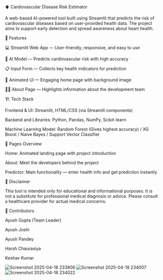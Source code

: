 🫀 Cardiovascular Disease Risk Estimator

A web-based AI-powered tool built using Streamlit that predicts the risk of cardiovascular diseases based on user-provided health data. The project aims to support early detection and spread awareness about heart health.

🚀 Features

💻 Streamlit Web App — User-friendly, responsive, and easy to use

🤖 AI Model — Predicts cardiovascular risk with high accuracy

📋 Input Form — Collects key health indicators for prediction

🎥 Animated UI — Engaging home page with background image

🧑‍💻 About Page — Highlights information about the development team

🏗️ Tech Stack

Frontend & UI: Streamlit, HTML/CSS (via Streamlit components)

Backend and Libraries: Python, Pandas, NumPy, Scikit-learn

Machine Learning Model: Random Forest (Gives highest accuracy) / XG Boost / Naive Bayes / Support Vector Classifier

📄 Pages Overview

Home: Animated landing page with project introduction

About: Meet the developers behind the project

Predictor: Main functionality — enter health info and get prediction instantly

🔐 Disclaimer

This tool is intended only for educational and informational purposes. It is not a substitute for professional medical diagnosis or advice. Please consult a healthcare provider for actual medical concerns.

👥 Contributors

Ayush Gupta (Team Leader) 

Ayush Joshi 

Ayush Pandey

Harsh Chaurasiya

Keshav Kumar

![Screenshot 2025-04-18 233806](https://github.com/user-attachments/assets/c8efcf7d-3198-4ce9-8191-bb3630da9fd3)
![Screenshot 2025-04-18 234007](https://github.com/user-attachments/assets/30b107ac-1f4d-42ff-afb9-88575145e738)
![Screenshot 2025-04-18 234022](https://github.com/user-attachments/assets/24861b44-d0f4-43b0-aee1-4a044166ac6a)
